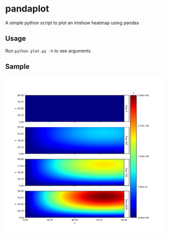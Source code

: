 # pandaplot
A simple python script to plot an imshow heatmap using pandas

## Usage

Run `python plot.py -h` to see arguments  

## Sample

![sample](sample.png)
